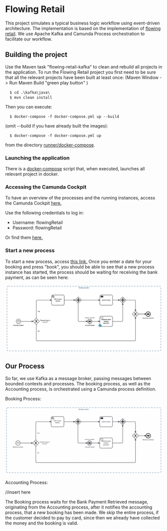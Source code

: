 # Flowing Retail

This project simulates a typical business logic workflow using event-driven architecture. The implementation is based on
the implementation of [flowing retail](https://github.com/scs-edpo/lab04-flowing-retail).
We use Apache Kafka and Camunda Process orchestration to facilitate our workflow. 

## Building the project
Use the Maven task "flowing-retail-kafka" to clean and rebuild all projects in the application. To run the Flowing Retail project you first need to be sure that all the relevant projects have been built at least once: (Maven Window -> Run Maven Build "green play button" )

```
  $ cd .\kafka\java\
  $ mvn clean install
```

Then you can execute:

```
  $ docker-compose -f docker-compose.yml up --build
```

(omit --build if you have already built the images):

```
  $ docker-compose -f docker-compose.yml up
```
from the directory [runner/docker-compose](runner/docker-compose).

### Launching the application
There is a [docker-compose](runner/docker-compose/docker-compose.yml) script that, when executed, launches all relevant project in docker.

### Accessing the Camunda Cockpit
To have an overview of the processes and the running instances, access the Camunda Cockpit [here.](http://localhost:8091/camunda/app/welcome/default/#!/login)

Use the following credentials to log in:

- Username: flowingRetail
- Password: flowingRetail

Or find them [here.](kafka/java/booking/src/main/resources/application.yaml)

### Start a new process
To start a new process, access [this link.](http://localhost:8091/book_test.html) Once you enter a date for your booking
and press "book", you should be able to see that a new process instance has started, the process
should be waiting for receiving the bank payment, as can be seen here:

![docs/ProcessWaitingForPayment.png](docs/ProcessWaitingForPayment.png)

## Our Process
So far, we use Kafka as a message broker, passing messages between bounded contexts and processes.
The booking process, as well as the Accounting process, is orchestrated using a Camunda process definition. 

Booking Process:

![docs/booking_process.png](docs/booking_process.png)

Accounting Process:

//insert here

The Booking process waits for the Bank Payment Retrieved message, originating from the Accounting process, after it 
notifies the accounting process, that a new booking has been made. We skip the entire process, if the customer
decided to pay by card, since then we already have collected the money and the booking is valid.
